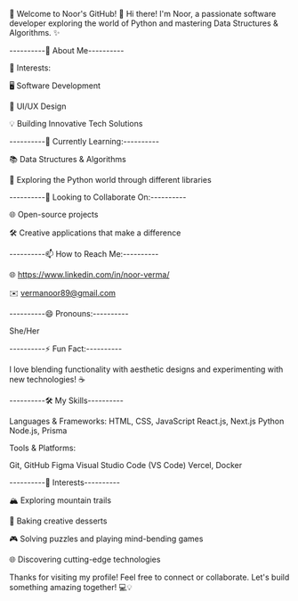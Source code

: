 🌟 Welcome to Noor's GitHub! 🌟
Hi there! I'm Noor, a passionate software developer exploring the world of Python and mastering Data Structures & Algorithms. ✨

----------🚀 About Me----------

👀 Interests:

🖥️ Software Development

🎨 UI/UX Design

💡 Building Innovative Tech Solutions

----------🌱 Currently Learning:----------

📚 Data Structures & Algorithms

🐍 Exploring the Python world through different libraries

----------💞️ Looking to Collaborate On:----------

🌐 Open-source projects

🛠️ Creative applications that make a difference

----------📫 How to Reach Me:----------

🌐 https://www.linkedin.com/in/noor-verma/

✉️ vermanoor89@gmail.com

----------😄 Pronouns:----------

She/Her

----------⚡ Fun Fact:----------

I love blending functionality with aesthetic designs and experimenting with new technologies! ☕

----------🛠️ My Skills----------

Languages & Frameworks:
HTML, CSS, JavaScript
React.js, Next.js
Python
Node.js, Prisma

Tools & Platforms:

Git, GitHub
Figma
Visual Studio Code (VS Code)
Vercel, Docker

----------🧩 Interests----------

🏔️ Exploring mountain trails

🍰 Baking creative desserts

🎮 Solving puzzles and playing mind-bending games

🌐 Discovering cutting-edge technologies

Thanks for visiting my profile! Feel free to connect or collaborate. Let's build something amazing together! 💻💡

<!---
noorverma/noorverma is a ✨ special ✨ repository because its `README.md` (this file) appears on your GitHub profile.
You can click the Preview link to take a look at your changes.
--->
